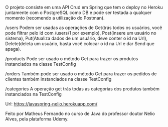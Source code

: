 O projeto consiste em uma API Crud em Spring que tem o deploy no Heroku juntamente com o PostgreSQL como DB e pode ser testada a qualquer momento (recomendo a utilização do Postman).

/users
Podem ser usadas as operações de Get(trás todos os usuários, você pode filtrar pelo id com /users/1 por exemplo), Post(insere um usuário no sistema), Put(Atualiza dados de um usuário, deve conter o id na Url), Delete(deleta um usuário, basta você colocar o id na Url e dar Send que apaga).

/products
Pode ser usado o método Get para trazer os produtos instanciados na classe TestConfig

/orders
Também pode ser usado o método Get para trazer os pedidos de clientes também instanciados na classe TestConfig

/categories
A operação get trás todas as categorias dos produtos também instanciados na TestConfig

Url: https://javaspring-nelio.herokuapp.com/

Feito por Matheus Fernando no curso de Java do professor doutor Nelio Alves, pela plataforma Udemy.
